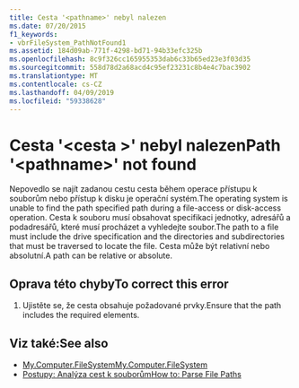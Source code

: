 ```yaml
---
title: Cesta '<pathname>' nebyl nalezen
ms.date: 07/20/2015
f1_keywords:
- vbrFileSystem_PathNotFound1
ms.assetid: 184d09ab-771f-4298-bd71-94b33efc325b
ms.openlocfilehash: 8c9f326cc165955353dab6c33b65ed23e3f03d35
ms.sourcegitcommit: 558d78d2a68acd4c95ef23231c8b4e4c7bac3902
ms.translationtype: MT
ms.contentlocale: cs-CZ
ms.lasthandoff: 04/09/2019
ms.locfileid: "59338628"
---
```

# <a name="path-pathname-not-found"></a><span data-ttu-id="d3e4f-102">Cesta '\<cesta >' nebyl nalezen</span><span class="sxs-lookup"><span data-stu-id="d3e4f-102">Path '\<pathname>' not found</span></span>
<span data-ttu-id="d3e4f-103">Nepovedlo se najít zadanou cestu cesta během operace přístupu k souborům nebo přístup k disku je operační systém.</span><span class="sxs-lookup"><span data-stu-id="d3e4f-103">The operating system is unable to find the path specified path during a file-access or disk-access operation.</span></span> <span data-ttu-id="d3e4f-104">Cesta k souboru musí obsahovat specifikaci jednotky, adresářů a podadresářů, které musí procházet a vyhledejte soubor.</span><span class="sxs-lookup"><span data-stu-id="d3e4f-104">The path to a file must include the drive specification and the directories and subdirectories that must be traversed to locate the file.</span></span> <span data-ttu-id="d3e4f-105">Cesta může být relativní nebo absolutní.</span><span class="sxs-lookup"><span data-stu-id="d3e4f-105">A path can be relative or absolute.</span></span>  
  
## <a name="to-correct-this-error"></a><span data-ttu-id="d3e4f-106">Oprava této chyby</span><span class="sxs-lookup"><span data-stu-id="d3e4f-106">To correct this error</span></span>  
  
1. <span data-ttu-id="d3e4f-107">Ujistěte se, že cesta obsahuje požadované prvky.</span><span class="sxs-lookup"><span data-stu-id="d3e4f-107">Ensure that the path includes the required elements.</span></span>  
  
## <a name="see-also"></a><span data-ttu-id="d3e4f-108">Viz také:</span><span class="sxs-lookup"><span data-stu-id="d3e4f-108">See also</span></span>

- [<span data-ttu-id="d3e4f-109">My.Computer.FileSystem</span><span class="sxs-lookup"><span data-stu-id="d3e4f-109">My.Computer.FileSystem</span></span>](xref:Microsoft.VisualBasic.FileIO.FileSystem)
- [<span data-ttu-id="d3e4f-110">Postupy: Analýza cest k souborům</span><span class="sxs-lookup"><span data-stu-id="d3e4f-110">How to: Parse File Paths</span></span>](../../visual-basic/developing-apps/programming/drives-directories-files/how-to-parse-file-paths.md)
